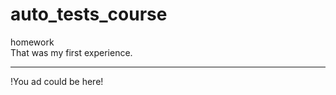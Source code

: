 # auto_tests_course
homework  
That was my first experience.
______________________________
!You ad could be here!
